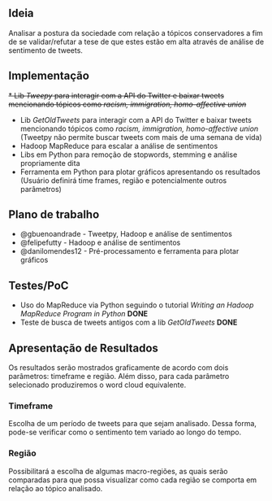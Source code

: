 ## Ideia

Analisar a postura da sociedade com relação a tópicos conservadores a fim de se validar/refutar a tese de que estes estão em alta através de análise de sentimento de tweets.

## Implementação

~~* Lib *Tweepy* para interagir com a API do Twitter e baixar tweets mencionando tópicos como *racism, immigration, homo-affective union*~~
* Lib *GetOldTweets* para interagir com a API do Twitter e baixar tweets mencionando tópicos como *racism, immigration, homo-affective union* (Tweetpy não permite buscar tweets com mais de uma semana de vida)
* Hadoop MapReduce para escalar a análise de sentimentos
* Libs em Python para remoção de stopwords, stemming e análise propriamente dita
* Ferramenta em Python para plotar gráficos apresentando os resultados (Usuário definirá time frames, região e potencialmente outros parâmetros)

## Plano de trabalho
* @gbuenoandrade - Tweetpy, Hadoop e análise de sentimentos
* @felipefutty - Hadoop e análise de sentimentos
* @danilomendes12 - Pré-processamento e ferramenta para plotar gráficos

## Testes/PoC
* Uso do MapReduce via Python seguindo o tutorial *Writing an Hadoop MapReduce Program in Python* **DONE**
* Teste de busca de tweets antigos com a lib *GetOldTweets* **DONE**

## Apresentação de Resultados

Os resultados serão mostrados graficamente de acordo com dois parâmetros: timeframe e região. Além disso, para cada parâmetro selecionado produziremos o word cloud equivalente.
 
### Timeframe

Escolha de um período de tweets para que sejam analisado. Dessa forma, pode-se verificar como o sentimento tem variado ao longo do tempo. 

### Região

Possibilitará a escolha de algumas macro-regiões, as quais serão comparadas para que possa visualizar como cada região se comporta em relação ao tópico analisado.
